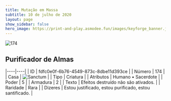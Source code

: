 ```yaml
---
title: Mutação em Massa
subtitle: 10 de julho de 2020
layout: page
show_sidebar: false
hero_image: https://print-and-play.asmodee.fun/images/keyforge_banner.jpg
---
```


![174](https://cdn.keyforgegame.com/media/card_front/pt/479_174_3PF2M62V5H24_pt.png)

## Purificador de Almas

|----|----|
| ID | fdfc0e0f-6b76-4549-873c-8dbe11d393ce |
| Número | 174 |
| Casa | ![Sanctum](https://archonarcana.com/images/thumb/c/c7/Sanctum.png/22px-Sanctum.png "Santuário") |
| Tipo | Criatura |
| Atributos | Humano • Sacerdote |
| Poder | 5 |
| Armadura | 2 |
| Texto | Efeitos destruído não são ativados. |
| Raridade | Rara |
| Dizeres | Estou justificado, estou purificado,   estou santificado. |
